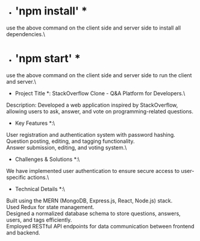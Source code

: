 * # 'npm install' *
use the above command on the client side and server side to install all dependencies.\

* # 'npm start' *
use the above command on the client side and server side to run the client and server.\

* Project Title *: StackOverflow Clone - Q&A Platform for Developers.\

Description: Developed a web application inspired by StackOverflow, allowing users to ask, answer, and vote on programming-related questions.

* Key Features *:\

User registration and authentication system with password hashing.\
Question posting, editing, and tagging functionality.\
Answer submission, editing, and voting system.\

* Challenges & Solutions *:\

We have implemented user authentication to ensure secure access to user-specific actions.\

* Technical Details *:\

Built using the MERN (MongoDB, Express.js, React, Node.js) stack.\
Used Redux for state management.\
Designed a normalized database schema to store questions, answers, users, and tags efficiently.\
Employed RESTful API endpoints for data communication between frontend and backend.\
 
 
